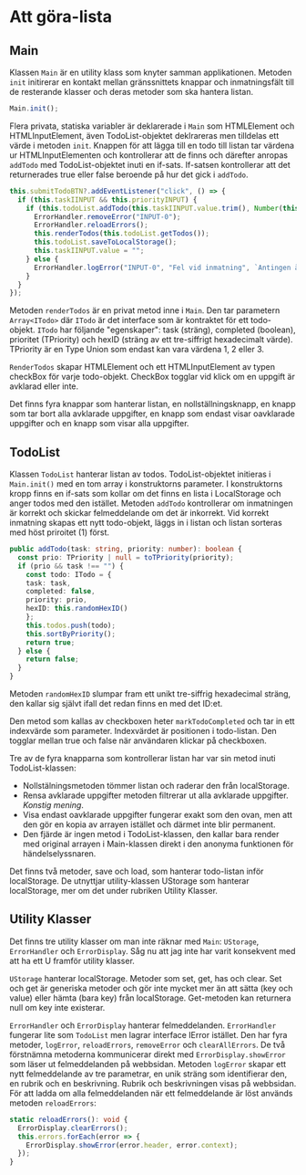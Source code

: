 # Att göra-lista

## Main
Klassen `Main` är en utility klass som knyter samman applikationen. Metoden `init` initirerar en kontakt mellan gränssnittets knappar och inmatningsfält till de resterande klasser och deras metoder som ska hantera listan.
```ts
Main.init();
```
Flera privata, statiska variabler är deklarerade i `Main` som HTMLElement och HTMLInputElement, även TodoList-objektet deklrareras men tilldelas ett värde i metoden `init`.
Knappen för att lägga till en todo till listan tar värdena ur HTMLInputElementen och kontrollerar att de finns och därefter anropas `addTodo` med TodoList-objektet inuti en if-sats.
If-satsen kontrollerar att det returnerades true eller false beroende på hur det gick i `addTodo`.
```ts
this.submitTodoBTN?.addEventListener("click", () => {
  if (this.taskIINPUT && this.priorityINPUT) {
    if (this.todoList.addTodo(this.taskIINPUT.value.trim(), Number(this.priorityINPUT.value))) {
      ErrorHandler.removeError("INPUT-0");
      ErrorHandler.reloadErrors();
      this.renderTodos(this.todoList.getTodos());
      this.todoList.saveToLocalStorage();
      this.taskIINPUT.value = "";
    } else {
      ErrorHandler.logError("INPUT-0", "Fel vid inmatning", `Antingen är uppdraget eller prioritet fel.`);
    }
  }
});
```
Metoden `renderTodos` är en privat metod inne i `Main`. Den tar parametern `Array<ITodo>` där `ITodo` är det interface som är kontraktet för ett todo-objekt.
`ITodo` har följande "egenskaper": task (sträng), completed (boolean), prioritet (TPriority) och hexID (sträng av ett tre-siffrigt hexadecimalt värde).
TPriority är en Type Union som endast kan vara värdena 1, 2 eller 3.

`RenderTodos` skapar HTMLElement och ett HTMLInputElement av typen checkBox för varje todo-objekt. CheckBox togglar vid klick om en uppgift är avklarad eller inte.

Det finns fyra knappar som hanterar listan, en nollställningsknapp, en knapp som tar bort alla avklarade uppgifter, en knapp som endast visar oavklarade uppgifter och en knapp som visar alla uppgifter.

## TodoList
Klassen `TodoList` hanterar listan av todos. TodoList-objektet initieras i `Main.init()` med en tom array i konstruktorns parameter. I konstruktorns kropp finns en if-sats som kollar om det finns en lista i LocalStorage och anger todos med den istället.
Metoden `addTodo` kontrollerar om inmatningen är korrekt och skickar felmeddelande om det är inkorrekt. Vid korrekt inmatning skapas ett nytt todo-objekt, läggs in i listan och listan sorteras med höst priroitet (1) först.
```ts
public addTodo(task: string, priority: number): boolean {
  const prio: TPriority | null = toTPriority(priority);
  if (prio && task !== "") {
    const todo: ITodo = {
    task: task,
    completed: false,
    priority: prio,
    hexID: this.randomHexID()
    };
    this.todos.push(todo);
    this.sortByPriority();
    return true;
  } else {
    return false;
  }
}
```
Metoden `randomHexID` slumpar fram ett unikt tre-siffrig hexadecimal sträng, den kallar sig självt ifall det redan finns en med det ID:et.

Den metod som kallas av checkboxen heter `markTodoCompleted` och tar in ett indexvärde som parameter. Indexvärdet är positionen i todo-listan. Den togglar mellan true och false när användaren klickar på checkboxen.

Tre av de fyra knapparna som kontrollerar listan har var sin metod inuti TodoList-klassen:
- Nollstälningsmetoden tömmer listan och raderar den från localStorage.
- Rensa avklarade uppgifter metoden filtrerar ut alla avklarade uppgifter. _Konstig mening_.
- Visa endast oavklarade uppgifter fungerar exakt som den ovan, men att den gör en kopia av arrayen istället och därmet inte blir permanent.
- Den fjärde är ingen metod i TodoList-klassen, den kallar bara render med original arrayen i Main-klassen direkt i den anonyma funktionen för händelselyssnaren.

Det finns två metoder, save och load, som hanterar todo-listan inför localStorage. De utnyttjar utility-klassen UStorage som hanterar localStorage, mer om det under rubriken Utility Klasser.

## Utility Klasser
Det finns tre utility klasser om man inte räknar med `Main`: `UStorage`, `ErrorHandler` och `ErrorDisplay`. Såg nu att jag inte har varit konsekvent med att ha ett U framför utility klasser.

`UStorage` hanterar localStorage. Metoder som set, get, has och clear. Set och get är generiska metoder och gör inte mycket mer än att sätta (key och value) eller hämta (bara key) från localStorage. Get-metoden kan returnera null om key inte existerar.

`ErrorHandler` och `ErrorDisplay` hanterar felmeddelanden. `ErrorHandler` fungerar lite som `TodoList` men lagrar interface IError istället. Den har fyra metoder, `logError`, `reloadErrors`, `removeError` och `clearAllErrors`. De två förstnämna metoderna kommunicerar
direkt med `ErrorDisplay.showError` som läser ut felmeddelanden på webbsidan. Metoden `logError` skapar ett nytt felmeddelande av tre parametrar, en unik sträng som identifierar den, en rubrik och en beskrivning. Rubrik och beskrivningen visas på webbsidan. För att ladda om alla felmeddelanden när ett felmeddelande är löst används metoden `reloadErrors`:
```ts
static reloadErrors(): void {
  ErrorDisplay.clearErrors();
  this.errors.forEach(error => {
    ErrorDisplay.showError(error.header, error.context);
  });
}
```
